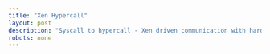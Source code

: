 ```yaml
---
title: "Xen Hypercall"
layout: post
description: "Syscall to hypercall - Xen driven communication with hardware."
robots: none
---
```

